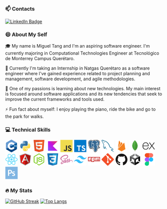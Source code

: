 ### 📫 Contacts 

<div id="badges">
  <a href="https://www.linkedin.com/in/miguel-weiping-tang-feng-ba7679224/">
    <img src="https://img.shields.io/badge/LinkedIn-blue?style=for-the-badge&logo=linkedin&logoColor=white" alt="LinkedIn Badge"/>
  </a>
</div>

<!--
**Mike5801/Mike5801** is a ✨ _special_ ✨ repository because its `README.md` (this file) appears on your GitHub profile.

Here are some ideas to get you started:

- 🔭 I’m currently working on ...
- 🌱 I’m currently learning ...
- 👯 I’m looking to collaborate on ...
- 🤔 I’m looking for help with ...
- 💬 Ask me about ...
- 📫 How to reach me: ...
- 😄 Pronouns: ...
- ⚡ Fun fact: ...
-->
### :smile: About My Self 

:mortar_board: My name is Miguel Tang and I'm an aspiring software engineer. I'm currently majoring in Computational Technologies Engineer at Tecnológico de Monterrey Campus Querétaro.

🔭 Currently I'm taking an Internship in Natgas Querétaro as a software engineer where I've gained experience related to project planning and management, software development, and agile methodologies.

🌱 One of my passions is learning about new technologies. My main interest is focused around software applications and its new tendencies that seek to improve the current frameworks and tools used.

⚡ Fun fact about myself: I enjoy playing the piano, ride the bike and go to the park for walks.

### :computer: Technical Skills 

<div>
  <img src="https://github.com/devicons/devicon/blob/master/icons/cplusplus/cplusplus-original.svg" alt="c++" width="40" height="40" />
  <img src="https://github.com/devicons/devicon/blob/master/icons/python/python-original.svg" alt="python" width="40" height="40" />
  <img src="https://github.com/devicons/devicon/blob/master/icons/html5/html5-original.svg" alt="html5" width="40" height="40" />
  <img src="https://github.com/devicons/devicon/blob/master/icons/kotlin/kotlin-original.svg" alt="kotlin" width="40" height="40" />
  <img src="https://github.com/devicons/devicon/blob/master/icons/javascript/javascript-original.svg" alt="" width="40" height="40" />
  <img src="https://github.com/devicons/devicon/blob/master/icons/typescript/typescript-original.svg" alt="typescript" width="40" height="40" />
  <img src="https://github.com/devicons/devicon/blob/master/icons/postgresql/postgresql-original.svg" alt="postgresql" width="40" height="40" />
  <img src="https://github.com/devicons/devicon/blob/master/icons/mysql/mysql-original.svg" alt="mysql" width="40" height="40" />
  <img src="https://github.com/devicons/devicon/blob/master/icons/firebase/firebase-plain.svg" alt="firebase" width="40" height="40" />
  <img src="https://github.com/devicons/devicon/blob/master/icons/mongodb/mongodb-original.svg" alt="mongodb" width="40" height="40" />
  <img src="https://github.com/devicons/devicon/blob/master/icons/express/express-original.svg" alt="express" width="40" height="40" />
  <img src="https://github.com/devicons/devicon/blob/master/icons/react/react-original.svg" alt="react" width="40" height="40" />
  <img src="https://github.com/devicons/devicon/blob/master/icons/angularjs/angularjs-original.svg" alt="angular" width="40" height="40" />
  <img src="https://github.com/devicons/devicon/blob/master/icons/nodejs/nodejs-original.svg" alt="nodejs" width="40" height="40" />
  <img src="https://github.com/devicons/devicon/blob/master/icons/css3/css3-original.svg" alt="css3" width="40" height="40" />
  <img src="https://github.com/devicons/devicon/blob/master/icons/sass/sass-original.svg" alt="sass" width="40" height="40" />
  <img src="https://github.com/devicons/devicon/blob/master/icons/tailwindcss/tailwindcss-plain.svg" alt="tailwind" width="40" height="40" />
  <img src="https://github.com/devicons/devicon/blob/master/icons/npm/npm-original-wordmark.svg" alt="npm" width="40" height="40" />
  <img src="https://github.com/devicons/devicon/blob/master/icons/git/git-original.svg" alt="git" width="40" height="40" />
  <img src="https://github.com/devicons/devicon/blob/master/icons/github/github-original.svg" alt="github" width="40" height="40" />
  <img src="https://github.com/devicons/devicon/blob/master/icons/unity/unity-original.svg" alt="unity" width="40" height="40" />
  <img src="https://github.com/devicons/devicon/blob/master/icons/figma/figma-original.svg" alt="figma" width="40" height="40" />
  <img src="https://github.com/devicons/devicon/blob/master/icons/photoshop/photoshop-plain.svg" alt="photoshop" width="40" height="40" />
</div>

### :fire: My Stats

[![GitHub Streak](https://streak-stats.demolab.com?user=Mike5801&theme=dark&border_radius=4.6)](https://git.io/streak-stats)
[![Top Langs](https://github-readme-stats.vercel.app/api/top-langs/?username=Mike5801&layout=compact&theme=vision-friendly-dark&langs_count=15&hide=jupyter%20notebook,mathematica,shaderlab,hlsl&exclude_repo=SARS-CoV-2-Analysis-on-2021,BulletHell,TrafficSimulator)](https://github.com/anuraghazra/github-readme-stats)







